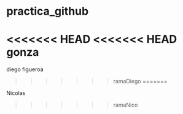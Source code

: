 # practica_github
<<<<<<< HEAD
<<<<<<< HEAD
gonza
=======
diego figueroa
>>>>>>> ramaDiego
=======

Nicolas
>>>>>>> ramaNico

